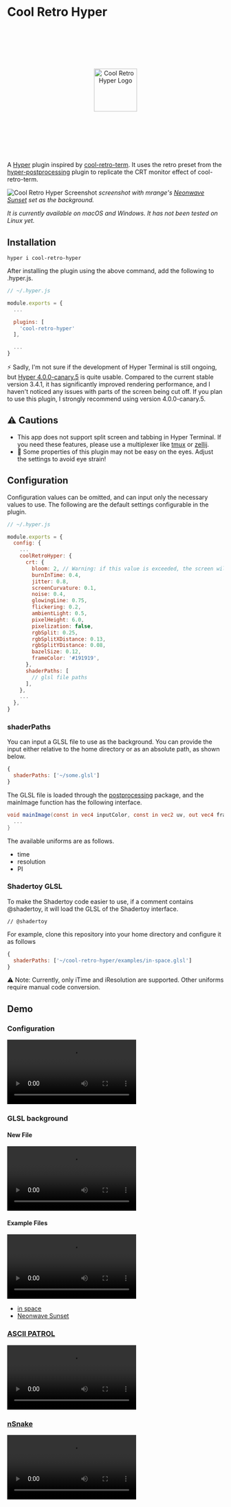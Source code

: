 # Cool Retro Hyper

<p align="center" style="margin: 64px 0;">
  <br><br><br>
  <img src="https://github.com/user-attachments/assets/dff75bc7-1457-47e4-82d7-865549c910a4" alt="Cool Retro Hyper Logo" style="width: 100px">
  <br><br><br><br>
</p>

A [Hyper](https://hyper.is) plugin inspired by [cool-retro-term](https://github.com/Swordfish90/cool-retro-term).
It uses the retro preset from the [hyper-postprocessing](https://github.com/slammayjammay/hyper-postprocessing/blob/198f4271fc97fdd7b79473cd0f4a922b5695af68/examples/effects/retro/index.js) plugin to replicate the CRT monitor effect of cool-retro-term.

![Cool Retro Hyper Screenshot](https://github.com/user-attachments/assets/e1f3a39e-99c1-4559-adb7-878e08529e09)
_screenshot with mrange's [Neonwave Sunset](https://www.shadertoy.com/view/7dtcRj) set as the background._

_It is currently available on macOS and Windows. It has not been tested on Linux yet._

## Installation

```
hyper i cool-retro-hyper
```

After installing the plugin using the above command, add the following to .hyper.js.

```js
// ~/.hyper.js

module.exports = {
  ...

  plugins: [
    'cool-retro-hyper'
  ],

  ...
}
```

⚡️ Sadly, I'm not sure if the development of Hyper Terminal is still ongoing, but [Hyper 4.0.0-canary.5](https://github.com/vercel/hyper/releases/tag/v4.0.0-canary.5) is quite usable. Compared to the current stable version 3.4.1, it has significantly improved rendering performance, and I haven't noticed any issues with parts of the screen being cut off. If you plan to use this plugin, I strongly recommend using version 4.0.0-canary.5.

## ⚠️ Cautions

- This app does not support split screen and tabbing in Hyper Terminal. If you need these features, please use a multiplexer like [tmux](https://github.com/tmux/tmux) or [zellij](https://github.com/zellij-org/zellij).
- 👀 Some properties of this plugin may not be easy on the eyes. Adjust the settings to avoid eye strain!

## Configuration

Configuration values can be omitted, and can input only the necessary values to use.
The following are the default settings configurable in the plugin.

```js
// ~/.hyper.js

module.exports = {
  config: {
    ...
    coolRetroHyper: {
      crt: {
        bloom: 2, // Warning: if this value is exceeded, the screen will not be rendered: 0 ~ 5
        burnInTime: 0.4,
        jitter: 0.8,
        screenCurvature: 0.1,
        noise: 0.4,
        glowingLine: 0.75,
        flickering: 0.2,
        ambientLight: 0.5,
        pixelHeight: 6.0,
        pixelization: false,
        rgbSplit: 0.25,
        rgbSplitXDistance: 0.13,
        rgbSplitYDistance: 0.08,
        bazelSize: 0.12,
        frameColor: '#191919',
      },
      shaderPaths: [
        // glsl file paths
      ],
    },
    ...
  },
}
```

### shaderPaths

You can input a GLSL file to use as the background. You can provide the input either relative to the home directory or as an absolute path, as shown below.

```js
{
  shaderPaths: ['~/some.glsl']
}
```

The GLSL file is loaded through the [postprocessing](https://www.npmjs.com/package/postprocessing) package, and the mainImage function has the following interface.

```glsl
void mainImage(const in vec4 inputColor, const in vec2 uv, out vec4 fragColor) {
  ...
}
```

The available uniforms are as follows.

- time
- resolution
- PI

### Shadertoy GLSL

To make the Shadertoy code easier to use, if a comment contains @shadertoy, it will load the GLSL of the Shadertoy interface.

```
// @shadertoy
```

For example, clone this repository into your home directory and configure it as follows

```js
{
  shaderPaths: ['~/cool-retro-hyper/examples/in-space.glsl']
}
```

⚠️ Note: Currently, only iTime and iResolution are supported. Other uniforms require manual code conversion.

## Demo

### Configuration

<video controls src="https://github.com/user-attachments/assets/b8e39003-fe42-4345-8cef-427fe390c243" alt="cool-retro-hyper options">
  <a href="https://github.com/user-attachments/assets/b8e39003-fe42-4345-8cef-427fe390c243" target="_blank">
    <img src="https://github.com/user-attachments/assets/b86a91eb-b816-4d8b-910c-f82d8b9e55f4" alt="cool-retro-hyper options">
  </a>
</video>

### GLSL background

#### New File

<video controls src="https://github.com/user-attachments/assets/28d69bd6-03ea-4a0d-b609-0d477b78387e" alt="cool-retro-hyper glsl examples">
  <a href="https://github.com/user-attachments/assets/28d69bd6-03ea-4a0d-b609-0d477b78387e" target="_blank">
    <img src="https://github.com/user-attachments/assets/b656d8a7-2af7-4b5b-be40-8a62a19a8619" alt="cool-retro-hyper glsl examples">
  </a>
</video>

#### Example Files

<video controls src="https://github.com/user-attachments/assets/271c3156-8ce9-491b-a6f9-6fccfea20bab" alt="cool-retro-hyper glsl examples">
  <a href="https://github.com/user-attachments/assets/271c3156-8ce9-491b-a6f9-6fccfea20bab" target="_blank">
    <img src="https://github.com/user-attachments/assets/f64754ce-6f84-4ec5-8a66-ef28599b74dc" alt="cool-retro-hyper glsl examples">
    </a>
</video>

- [in space](https://www.shadertoy.com/view/sldGDf)
- [Neonwave Sunset](https://www.shadertoy.com/view/7dtcRj)

### [ASCII PATROL](https://ascii-patrol.com)

<video controls src="https://github.com/user-attachments/assets/19fd6ad0-0743-40bc-9799-4381728754f0" alt="cool-retro-hyper ascii-patrol">
  <a href="https://github.com/user-attachments/assets/19fd6ad0-0743-40bc-9799-4381728754f0" target="_blank">
    <img src="https://github.com/user-attachments/assets/6c8699f4-9802-4e06-ab56-7a15103112b9" alt="cool-retro-hyper ascii-patrol">
  </a>
</video>

### [nSnake](https://github.com/alexdantas/nSnake)

<video controls src="https://github.com/user-attachments/assets/c3fcdb3c-7edf-4c58-a3c0-1f77df7a89f6" alt="cool-retro-hyper nsnake">
  <a href="https://github.com/user-attachments/assets/c3fcdb3c-7edf-4c58-a3c0-1f77df7a89f6" target="_blank">
    <img src="https://github.com/user-attachments/assets/254e2616-7ed0-460a-b488-1e5f3dd8cb36" alt="cool-retro-hyper nsnake">
  </a>
</video>

